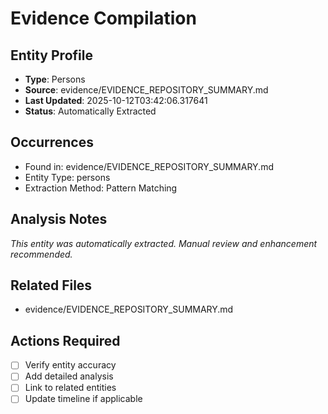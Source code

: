 # Evidence Compilation

## Entity Profile
- **Type**: Persons
- **Source**: evidence/EVIDENCE_REPOSITORY_SUMMARY.md
- **Last Updated**: 2025-10-12T03:42:06.317641
- **Status**: Automatically Extracted

## Occurrences
- Found in: evidence/EVIDENCE_REPOSITORY_SUMMARY.md
- Entity Type: persons
- Extraction Method: Pattern Matching

## Analysis Notes
*This entity was automatically extracted. Manual review and enhancement recommended.*

## Related Files
- evidence/EVIDENCE_REPOSITORY_SUMMARY.md

## Actions Required
- [ ] Verify entity accuracy
- [ ] Add detailed analysis
- [ ] Link to related entities
- [ ] Update timeline if applicable
